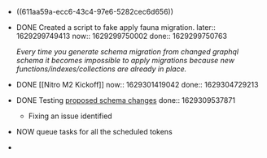 - ((611aa59a-ecc6-43c4-97e6-5282cec6d656))
- DONE Created a script to fake apply fauna migration.
  later:: 1629299749413
  now:: 1629299750002
  done:: 1629299750763
  
  _Every time you generate schema migration from changed graphql schema it becomes impossible to apply migrations because new functions/indexes/collections are already in place._
- DONE [[Nitro M2 Kickoff]]
  now:: 1629301419042
  done:: 1629304729213
- DONE Testing [proposed schema changes](https://github.com/ipfs-shipyard/nft.storage/pull/278/files)
  done:: 1629309537871
	- Fixing an issue identified
- NOW queue tasks for all the scheduled tokens
-